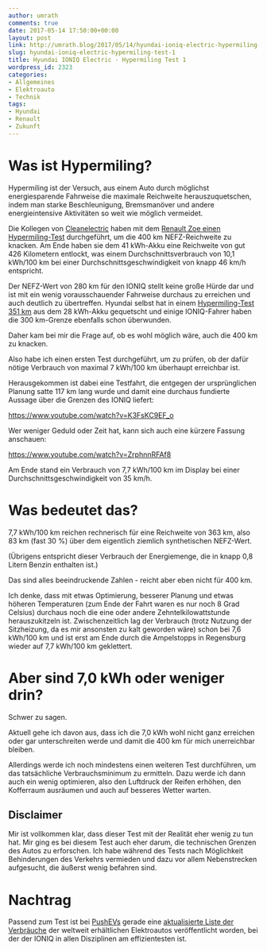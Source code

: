 ```yaml
---
author: umrath
comments: true
date: 2017-05-14 17:50:00+00:00
layout: post
link: http://umrath.blog/2017/05/14/hyundai-ioniq-electric-hypermiling-test-1/
slug: hyundai-ioniq-electric-hypermiling-test-1
title: Hyundai IONIQ Electric - Hypermiling Test 1
wordpress_id: 2323
categories:
- Allgemeines
- Elektroauto
- Technik
tags:
- Hyundai
- Renault
- Zukunft
---
```


# Was ist Hypermiling?


Hypermiling ist der Versuch, aus einem Auto durch möglichst energiesparende Fahrweise die maximale Reichweite herauszuquetschen, indem man starke Beschleunigung, Bremsmanöver und andere energieintensive Aktivitäten so weit wie möglich vermeidet.

Die Kollegen von [Cleanelectric](http://www.cleanelectric.de/) haben mit dem [Renault Zoe einen Hypermiling-Test](https://www.youtube.com/watch?v=EK64J3p4a8Q) durchgeführt, um die 400 km NEFZ-Reichweite zu knacken.
Am Ende haben sie dem 41 kWh-Akku eine Reichweite von gut 426 Kilometern entlockt, was einem Durchschnittsverbrauch von 10,1 kWh/100 km bei einer Durchschnittsgeschwindigkeit von knapp 46 km/h entspricht.

Der NEFZ-Wert von 280 km für den IONIQ stellt keine große Hürde dar und ist mit ein wenig vorausschauender Fahrweise durchaus zu erreichen und auch deutlich zu übertreffen. Hyundai selbst hat in einem [Hypermiling-Test 351 km](https://www.google.de/url?sa=t&rct=j&q=&esrc=s&source=video&cd=3&cad=rja&uact=8&ved=0ahUKEwjLoZ2z7-_TAhUCBywKHSmHDkcQtwIIKTAC&url=https%3A%2F%2Fwww.youtube.com%2Fwatch%3Fv%3DOW56pVtWPJo&usg=AFQjCNHVvW6yxJKLvqpzZzSt0jlSlvTpWQ&sig2=xw2ERCF3J3axg1_oh_Tv2Q) aus dem 28 kWh-Akku gequetscht und einige IONIQ-Fahrer haben die 300 km-Grenze ebenfalls schon überwunden.

Daher kam bei mir die Frage auf, ob es wohl möglich wäre, auch die 400 km zu knacken.

Also habe ich einen ersten Test durchgeführt, um zu prüfen, ob der dafür nötige Verbrauch von maximal 7 kWh/100 km überhaupt erreichbar ist.

Herausgekommen ist dabei eine Testfahrt, die entgegen der ursprünglichen Planung satte 117 km lang wurde und damit eine durchaus fundierte Aussage über die Grenzen des IONIQ liefert:

https://www.youtube.com/watch?v=K3FsKC9EF_o

Wer weniger Geduld oder Zeit hat, kann sich auch eine kürzere Fassung anschauen:

https://www.youtube.com/watch?v=ZrphnnRFAf8

Am Ende stand ein Verbrauch von 7,7 kWh/100 km im Display bei einer Durchschnittsgeschwindigkeit von 35 km/h.


# Was bedeutet das?


7,7 kWh/100 km reichen rechnerisch für eine Reichweite von 363 km, also 83 km (fast 30 %) über dem eigentlich ziemlich synthetischen NEFZ-Wert.

(Übrigens entspricht dieser Verbrauch der Energiemenge, die in knapp 0,8 Litern Benzin enthalten ist.)

Das sind alles beeindruckende Zahlen - reicht aber eben nicht für 400 km.

Ich denke, dass mit etwas Optimierung, besserer Planung und etwas höheren Temperaturen (zum Ende der Fahrt waren es nur noch 8 Grad Celsius) durchaus noch die eine oder andere Zehntelkilowattstunde herauszukitzeln ist. Zwischenzeitlich lag der Verbrauch (trotz Nutzung der Sitzheizung, da es mir ansonsten zu kalt geworden wäre) schon bei 7,6 kWh/100 km und ist erst am Ende durch die Ampelstopps in Regensburg wieder auf 7,7 kWh/100 km geklettert.


# Aber sind 7,0 kWh oder weniger drin?


Schwer zu sagen.

Aktuell gehe ich davon aus, dass ich die 7,0 kWh wohl nicht ganz erreichen oder gar unterschreiten werde und damit die 400 km für mich unerreichbar bleiben.

Allerdings werde ich noch mindestens einen weiteren Test durchführen, um das tatsächliche Verbrauchsminimum zu ermitteln. Dazu werde ich dann auch ein wenig optimieren, also den Luftdruck der Reifen erhöhen, den Kofferraum ausräumen und auch auf besseres Wetter warten.


## Disclaimer


Mir ist vollkommen klar, dass dieser Test mit der Realität eher wenig zu tun hat. Mir ging es bei diesem Test auch eher darum, die technischen Grenzen des Autos zu erforschen.
Ich habe während des Tests nach Möglichkeit Behinderungen des Verkehrs vermieden und dazu vor allem Nebenstrecken aufgesucht, die äußerst wenig befahren sind.


# Nachtrag


Passend zum Test ist bei [PushEVs](http://pushevs.com/) gerade eine [aktualisierte Liste der Verbräuche](http://pushevs.com/2017/05/13/range-efficiency-table-update/) der weltweit erhältlichen Elektroautos veröffentlicht worden, bei der der IONIQ in allen Disziplinen am effizientesten ist.
